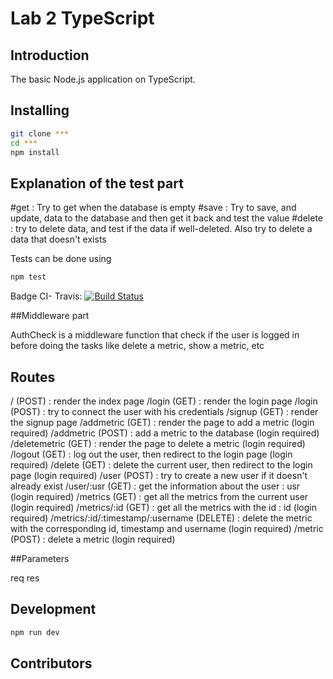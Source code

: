 # Lab 2 TypeScript

## Introduction

The basic Node.js application on TypeScript.

## Installing

```bash
git clone ***
cd ***
npm install
```

## Explanation of the test part

#get : Try to get when the database is empty
#save : Try to save, and update, data to the database and then get it back and test the value
#delete : try to delete data, and test if the data if well-deleted. Also try to delete a data that doesn't exists

Tests can be done using
```bash
npm test
```
Badge CI- Travis: 
[![Build Status](https://travis-ci.org/NeilSCGH/WebProject.svg?branch=master)](https://travis-ci.org/NeilSCGH/WebProject) 

##Middleware part

AuthCheck is a middleware function that check if the user is logged in before doing the tasks like delete a metric, show a metric, etc


## Routes

/ (POST) : render the index page
/login (GET) : render the login page
/login (POST) : try to connect the user with his credentials
/signup (GET) : render the signup page
/addmetric (GET) : render the page to add a metric (login required)
/addmetric (POST) : add a metric to the database (login required)
/deletemetric (GET) : render the page to delete a metric (login required)
/logout (GET) : log out the user, then redirect to the login page (login required)
/delete (GET) : delete the current user, then redirect to the login page (login required)
/user (POST) : try to create a new user if it doesn't already exist
/user/:usr (GET) : get the information about the user : usr (login required)
/metrics (GET) : get all the metrics from the current user (login required)
/metrics/:id (GET) : get all the metrics with the id : id (login required)
/metrics/:id/:timestamp/:username (DELETE) : delete the metric with the corresponding id, timestamp and username (login required)
/metric (POST) : delete a metric (login required)


##Parameters

req
res

## Development

```bash
npm run dev
```

## Contributors
